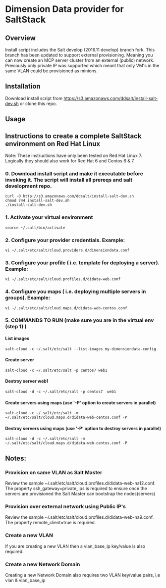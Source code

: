 # Dimension Data provider for SaltStack

## Overview
Install script includes the Salt develop (2016.11 develop) branch fork. 
This branch has been updated to support external provisioning. Meaning you can now create an MCP server cluster from an external (public) network. Previously only private IP was supported which meant that only VM's in the same VLAN could be provisioned as minions. 

## Installation
Download install script from https://s3.amazonaws.com/ddsalt/install-salt-dev.sh  or clone this repo.

## Usage

## Instructions to create a complete SaltStack environment on Red Hat Linux

Note:  These instructions have only been tested on Red Hat Linux 7.  Logically they should also work for Red Hat 6 and Centos 6 & 7.

### 0. Download install script and make it executable before invoking it. The script will install all prereqs and salt development repo.

	curl -O http://s3.amazonaws.com/ddsalt/install-salt-dev.sh
	chmod 744 install-salt-dev.sh
	./install-salt-dev.sh
	 
### 1. Activate your virtual environment

	source ~/.salt/bin/activate
	
### 2. Configure your provider credentials. Example:

	vi ~/.salt/etc/salt/cloud.providers.d/dimensiondata.conf
	
### 3. Configure your profile ( i.e. template for deploying a server). Example:
 
 	vi ~/.salt/etc/salt/cloud.profiles.d/didata-web.conf
 	
### 4. Configure you maps ( i.e. deploying multiple servers in groups). Example:
 
    vi ~/.salt/etc/salt/cloud.maps.d/didata-web-centos.conf
    
    
### 5. COMMANDS TO RUN (make sure you are in the virtual env (step 1) )

####  List images

	salt-cloud -c ~/.salt/etc/salt --list-images my-dimensiondata-config
	
####  Create server

    salt-cloud -c ~/.salt/etc/salt -p centos7 web1
    
####  Destroy server web1

    salt-cloud -d -c ~/.salt/etc/salt -p centos7  web1
    
####  Create servers using maps (use '-P' option to create servers in parallel)

	salt-cloud -c ~/.salt/etc/salt -m ~/.salt/etc/salt/cloud.maps.d/didata-web-centos.conf -P
	
####  Destroy servers using maps (use '-P' option to destroy servers in parallel)

	salt-cloud -d -c ~/.salt/etc/salt -m ~/.salt/etc/salt/cloud.maps.d/didata-web-centos.conf -P


## Notes:

### Provision on same VLAN as Salt Master
Review the sample ~/.salt/etc/salt/cloud.profiles.d/didata-web-na12.conf. The property ssh_gateway=private_ips is required to ensure once the servers are provisioned the Salt Master can bootstrap the nodes(servers)

### Provision over external network using Public IP's
Review the sample ~/.salt/etc/salt/cloud.profiles.d/didata-web-na9.conf.  The property remote_client=true is required.  

### Create a new VLAN
If you are creating a new VLAN then a vlan_base_ip key/value is also required.

### Create a new Network Domain 
Creating a new Network Domain also requires two VLAN key/value pairs, i,e  vlan  & vlan_base_ip

